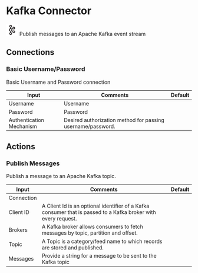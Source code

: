 # Kafka Connector

![Kafka](./assets/kafka.png#connector-icon)
Publish messages to an Apache Kafka event stream

## Connections

### Basic Username/Password

Basic Username and Password connection

| Input                    | Comments                                                    | Default |
| ------------------------ | ----------------------------------------------------------- | ------- |
| Username                 | Username                                                    |         |
| Password                 | Password                                                    |         |
| Authentication Mechanism | Desired authorization method for passing username/password. |         |

## Actions

### Publish Messages

Publish a message to an Apache Kafka topic.

| Input      | Comments                                                                                                       | Default |
| ---------- | -------------------------------------------------------------------------------------------------------------- | ------- |
| Connection |                                                                                                                |         |
| Client ID  | A Client Id is an optional identifier of a Kafka consumer that is passed to a Kafka broker with every request. |         |
| Brokers    | A Kafka broker allows consumers to fetch messages by topic, partition and offset.                              |         |
| Topic      | A Topic is a category/feed name to which records are stored and published.                                     |         |
| Messages   | Provide a string for a message to be sent to the Kafka topic                                                   |         |
